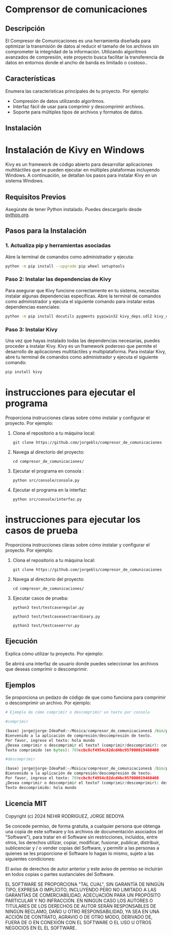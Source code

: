 # Comprensor de comunicaciones 

## Descripción
El Compresor de Comunicaciones es una herramienta diseñada para optimizar la transmisión de datos 
al reducir el tamaño de los archivos sin comprometer la integridad de la información. 
Utilizando algoritmos avanzados de compresión, este proyecto busca facilitar la 
transferencia de datos en entornos donde el ancho de banda es limitado o costoso..

## Características
Enumera las características principales de tu proyecto. Por ejemplo:
- Compresión de datos utilizando algoritmos.
- Interfaz fácil de usar para comprimir y descomprimir archivos.
- Soporte para múltiples tipos de archivos y formatos de datos.

## Instalación

# Instalación de Kivy en Windows

Kivy es un framework de código abierto para desarrollar aplicaciones multitáctiles que se pueden ejecutar en múltiples plataformas incluyendo Windows. A continuación, se detallan los pasos para instalar Kivy en un sistema Windows.

## Requisitos Previos

Asegúrate de tener Python instalado. Puedes descargarlo desde [python.org](https://www.python.org/).

## Pasos para la Instalación

### 1. Actualiza pip y herramientas asociadas
Abre la terminal de comandos como administrador y ejecuta:
```bash
python -m pip install --upgrade pip wheel setuptools
```
### Paso 2: Instalar las dependencias de Kivy

Para asegurar que Kivy funcione correctamente en tu sistema, necesitas instalar algunas dependencias específicas. Abre la terminal de comandos como administrador y ejecuta el siguiente comando para instalar estas dependencias esenciales:

```bash
python -m pip install docutils pygments pypiwin32 kivy_deps.sdl2 kivy_deps.glew kivy_deps.gstreamer
```
### Paso 3: Instalar Kivy

Una vez que hayas instalado todas las dependencias necesarias, puedes proceder a instalar Kivy. Kivy es un framework poderoso que permite el desarrollo de aplicaciones multitáctiles y multiplataforma. Para instalar Kivy, abre tu terminal de comandos como administrador y ejecuta el siguiente comando:

```bash
pip install kivy
```

# instrucciones para ejecutar el programa 

Proporciona instrucciones claras sobre cómo instalar y configurar el proyecto. Por ejemplo:
1. Clona el repositorio a tu máquina local:
   ```
   git clone https://github.com/jorgebls/compresor_de_comunicaciones
   ```
2. Navega al directorio del proyecto:
   ```
   cd compresor_de_comunicaciones/
   ```
3. Ejecutar el programa en consola :
   ```
   python src/console/console.py
   ```
4. Ejecutar el programa en la interfaz:
   ```
   python src/console/interfaz.py

   ```
# instrucciones para ejecutar los casos de prueba

Proporciona instrucciones claras sobre cómo instalar y configurar el proyecto. Por ejemplo:
1. Clona el repositorio a tu máquina local:
   ```
   git clone https://github.com/jorgebls/compresor_de_comunicaciones
   ```
2. Navega al directorio del proyecto:
   ```
   cd compresor_de_comunicaciones/
   ```
3. Ejecutar casos de prueba:
   ```
   python3 test/testcaseregular.py
   ```
   ```
   python3 test/testcasesextraordinary.py
   ```
   ```
   python3 test/testcaseerror.py
   ```
   

## Ejecución
Explica cómo utilizar tu proyecto. Por ejemplo:

Se abrirá una interfaz de usuario donde puedes seleccionar los archivos que deseas comprimir o descomprimir.


## Ejemplos
Se proporciona un pedazo de código de que como funciona para comprimir o descomprimir un archivo. Por ejemplo:

```python
# Ejemplo de cómo comprimir o descomprimir un texto por consola

#comprimir

(base) jorge@jorge-IdeaPad:~/Música/compresor_de_comunicaciones$ /bin/python3 /home/jorge/Música/compresor_de_comunicaciones/src/console/console.py
Bienvenido a la aplicación de compresión/descompresión de texto.
Por favor, ingrese el texto: hola mundo 
¿Desea comprimir o descomprimir el texto? (comprimir/descomprimir): comprimir
Texto comprimido (en bytes): 789ccbc8cf4954c82dcd4bc957000019460408

#descomprimir

(base) jorge@jorge-IdeaPad:~/Música/compresor_de_comunicaciones$ /bin/python3 /home/jorge/Música/compresor_de_comunicaciones/src/console/console.py
Bienvenido a la aplicación de compresión/descompresión de texto.
Por favor, ingrese el texto: 789ccbc8cf4954c82dcd4bc957000019460408
¿Desea comprimir o descomprimir el texto? (comprimir/descomprimir): descomprimir
Texto descomprimido: hola mundo 

```

## Licencia MIT

Copyright (c) 2024 NEHIR RODRIGUEZ, JORGE BEDOYA 

Se concede permiso, de forma gratuita, a cualquier persona que obtenga una copia
de este software y los archivos de documentación asociados (el "Software"), para tratar
en el Software sin restricciones, incluidos, entre otros, los derechos
utilizar, copiar, modificar, fusionar, publicar, distribuir, sublicenciar y / o vender
copias del Software, y permitir a las personas a quienes se les proporcione el Software lo hagan
lo mismo, sujeto a las siguientes condiciones:

El aviso de derechos de autor anterior y este aviso de permiso se incluirán en todos
copias o partes sustanciales del Software.

EL SOFTWARE SE PROPORCIONA "TAL CUAL", SIN GARANTÍA DE NINGÚN TIPO, EXPRESA O
IMPLÍCITO, INCLUYENDO PERO NO LIMITADO A LAS GARANTÍAS DE COMERCIABILIDAD,
ADECUACIÓN PARA UN PROPÓSITO PARTICULAR Y NO INFRACCIÓN. EN NINGÚN CASO
LOS AUTORES O TITULARES DE LOS DERECHOS DE AUTOR SERÁN RESPONSABLES DE NINGÚN RECLAMO, DAÑO U OTRO
RESPONSABILIDAD, YA SEA EN UNA ACCIÓN DE CONTRATO, AGRAVIO O DE OTRO MODO, DERIVADO DE,
FUERA DE O EN CONEXIÓN CON EL SOFTWARE O EL USO U OTROS NEGOCIOS EN EL
EL SOFTWARE.
